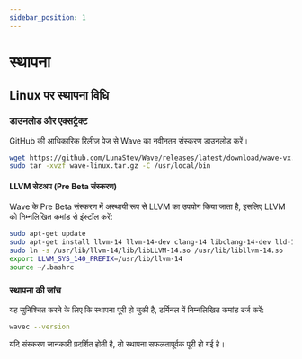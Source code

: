 ```yaml
---
sidebar_position: 1
---
```


# स्थापना

## Linux पर स्थापना विधि

### डाउनलोड और एक्सट्रैक्ट
GitHub की आधिकारिक रिलीज़ पेज से Wave का नवीनतम संस्करण डाउनलोड करें।

```bash
wget https://github.com/LunaStev/Wave/releases/latest/download/wave-vx.x.x-linux.tar.gz
sudo tar -xvzf wave-linux.tar.gz -C /usr/local/bin
```

#### LLVM सेटअप (Pre Beta संस्करण)
Wave के Pre Beta संस्करण में अस्थायी रूप से LLVM का उपयोग किया जाता है, इसलिए LLVM को निम्नलिखित कमांड से इंस्टॉल करें:

```bash
sudo apt-get update
sudo apt-get install llvm-14 llvm-14-dev clang-14 libclang-14-dev lld-14 clang
sudo ln -s /usr/lib/llvm-14/lib/libLLVM-14.so /usr/lib/libllvm-14.so
export LLVM_SYS_140_PREFIX=/usr/lib/llvm-14
source ~/.bashrc
```

### स्थापना की जांच
यह सुनिश्चित करने के लिए कि स्थापना पूरी हो चुकी है, टर्मिनल में निम्नलिखित कमांड दर्ज करें:

```bash
wavec --version
```

यदि संस्करण जानकारी प्रदर्शित होती है, तो स्थापना सफलतापूर्वक पूरी हो गई है।